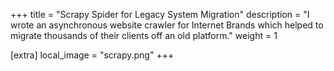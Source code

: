 +++
title = "Scrapy Spider for Legacy System Migration"
description = "I wrote an asynchronous website crawler for Internet Brands which helped to migrate thousands of their clients off an old platform."
weight = 1

[extra]
local_image = "scrapy.png"
+++